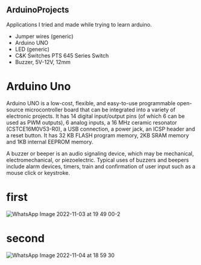 ## ArduinoProjects
Applications I tried and made while trying to learn arduino.

- Jumper wires (generic)
- Arduino UNO	
- LED (generic)
- C&K Switches PTS 645 Series Switch
- Buzzer, 5V-12V, 12mm

# Arduino Uno 
Arduino UNO is a low-cost, flexible, and easy-to-use programmable open-source microcontroller board that can be integrated into a variety of electronic projects.
It has 14 digital input/output pins (of which 6 can be used as PWM outputs), 6 analog inputs, a 16 MHz ceramic resonator (CSTCE16M0V53-R0), a USB connection, a power jack, an ICSP header and a reset button. It has 32 KB FLASH program memory, 2KB SRAM memory and 1KB internal EEPROM memory.

A buzzer or beeper is an audio signaling device, which may be mechanical, electromechanical, or piezoelectric. Typical uses of buzzers and beepers include alarm devices, timers, train and confirmation of user input such as a mouse click or keystroke.
# first
![WhatsApp Image 2022-11-03 at 19 49 00-2](https://user-images.githubusercontent.com/73845925/199784061-34d606ff-793f-4b12-b014-e50cb3c79f45.jpeg)
# second
![WhatsApp Image 2022-11-04 at 18 59 30](https://user-images.githubusercontent.com/73845925/200021898-c143a6e5-3da9-473e-b870-4fb56e63dd67.jpeg)
